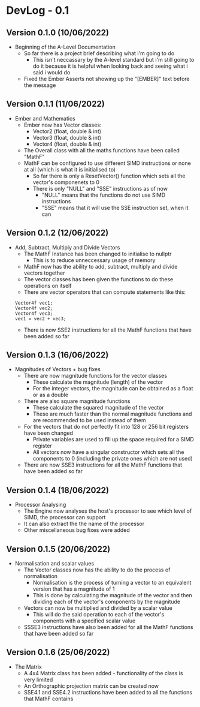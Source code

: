 # DevLog - 0.1

## Version 0.1.0 (10/06/2022)
- Beginning of the A-Level Documentation
    - So far there is a project brief describing what i'm going to do
        - This isn't neccassary by the A-level standard but i'm still going to do it because it is helpful when looking back and seeing what i said i would do
    - Fixed the Ember Asserts not showing up the "[EMBER]" text before the message

## Version 0.1.1 (11/06/2022)
- Ember and Mathematics
    - Ember now has Vector classes:
        - Vector2 (float, double & int)
        - Vector3 (float, double & int)
        - Vector4 (float, double & int)
    - The Overall class with all the maths functions have been called "MathF"
    - MathF can be configured to use different SIMD instructions or none at all (which is what it is initialised to)
        - So far there is only a ResetVector() function which sets all the vector's componenets to 0
        - There is only "NULL" and "SSE" instructions as of now
            - "NULL" means that the functions do not use SIMD instructions
            - "SSE" means that it will use the SSE instruction set, when it can

## Version 0.1.2 (12/06/2022)
- Add, Subtract, Multiply and Divide Vectors
    - The MathF Instance has been changed to initialise to nullptr
        - This is to reduce unneccessary usage of memory
    - MathF now has the ability to add, subtract, multiply and divide vectors together
    - The vector classes has been given the functions to do these operations on itself
    - There are vector operators that can compute statements like this:
    ```
    Vector4f vec1;
    Vector4f vec2;
    Vector4f vec3;
    vec1 = vec2 + vec3;
    ```
    - There is now SSE2 instructions for all the MathF functions that have been added so far

## Version 0.1.3 (16/06/2022)
- Magnitudes of Vectors + bug fixes
    - There are now magnitude functions for the vector classes
        - These calculate the magnitude (length) of the vector
        - For the integer vectors, the magnitude can be obtained as a float or as a double
    - There are also square magnitude functions
        - These calculate the squared magnitude of the vector
        - These are much faster than the normal magnitude functions and are recommended to be used instead of them
    - For the vectors that do not perfectly fit into 128 or 256 bit registers have been changed
        - Private variables are used to fill up the space required for a SIMD register
        - All vectors now have a singular constructor which sets all the components to 0 (including the private ones which are not used)
    - There are now SSE3 instructions for all the MathF functions that have been added so far

## Version 0.1.4 (18/06/2022)
- Processor Analysing
    - The Engine now analyses the host's processor to see which level of SIMD, the processor can support
    - It can also extract the the name of the processor
    - Other miscellaneous bug fixes were added

## Version 0.1.5 (20/06/2022)
- Normalisation and scalar values
    - The Vector classes now has the ability to do the process of normalisation
        - Normalisation is the process of turning a vector to an equivalent version that has a magnitude of 1
        - This is done by calculating the magnitude of the vector and then dividing each of the vector's components by the magnitude
    - Vectors can now be multiplied and divided by a scalar value
        - This will do the said operation to each of the vector's components with a specified scalar value
    - SSSE3 instructions have also been added for all the MathF functions that have been added so far

## Version 0.1.6 (25/06/2022)
- The Matrix
    - A 4x4 Matrix class has been added - functionality of the class is very limited
    - An Orthographic projection matrix can be created now
    - SSE4.1 and SSE4.2 instructions have been added to all the functions that MathF contains